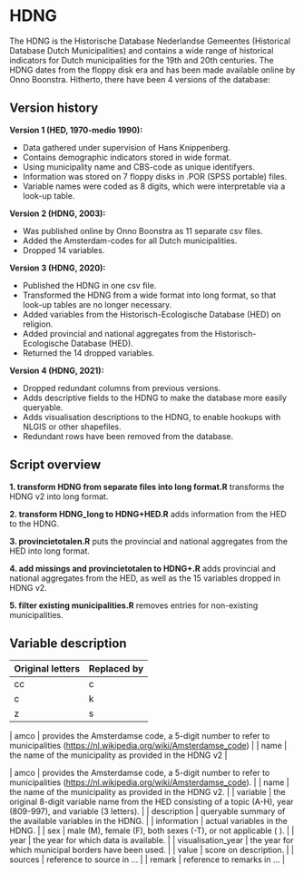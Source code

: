 # HDNG

The HDNG is the Historische Database Nederlandse Gemeentes (Historical Database Dutch Municipalities) and contains a wide range of historical indicators for Dutch municipalities for the 19th and 20th centuries. The HDNG dates from the floppy disk era and has been made available online by Onno Boonstra. Hitherto, there have been 4 versions of the database:

## Version history

**Version 1 (HED, 1970-medio 1990):** 
- Data gathered under supervision of Hans Knippenberg.
- Contains demographic indicators stored in wide format. 
- Using municipality name and CBS-code as unique identifyers.
- Information was stored on 7 floppy disks in .POR (SPSS portable) files.
- Variable names were coded as 8 digits, which were interpretable via a look-up table.

**Version 2 (HDNG, 2003):** 
- Was published online by Onno Boonstra as 11 separate csv files.
- Added the Amsterdam-codes for all Dutch municipalities.
- Dropped 14 variables.

**Version 3 (HDNG, 2020):** 
- Published the HDNG in one csv file. 
- Transformed the HDNG from a wide format into long format, so that look-up tables are no longer necessary.
- Added variables from the Historisch-Ecologische Database (HED) on religion.
- Added provincial and national aggregates from the Historisch-Ecologische Database (HED).
- Returned the 14 dropped variables.

**Version 4 (HDNG, 2021):** 
- Dropped redundant columns from previous versions.
- Adds descriptive fields to the HDNG to make the database more easily queryable.
- Adds visualisation descriptions to the HDNG, to enable hookups with NLGIS or other shapefiles.
- Redundant rows have been removed from the database. 


## Script overview

**1. transform HDNG from separate files into long format.R** transforms the HDNG v2 into long format.

**2. transform HDNG_long to HDNG+HED.R** adds information from the HED to the HDNG.

**3. provincietotalen.R** puts the provincial and national aggregates from the HED into long format.

**4. add missings and provincietotalen to HDNG+.R** adds provincial and national aggregates from the HED, as well as the 15 variables dropped in HDNG v2.

**5. filter existing municipalities.R** removes entries for non-existing municipalities.


## Variable description
| Original letters | Replaced by |
| ---------------- | ----------- |
| cc	| c |
| c	| k |
| z	| s |


| amco | provides the Amsterdamse code, a 5-digit number to refer to municipalities (https://nl.wikipedia.org/wiki/Amsterdamse_code) |
| name | the name of the municipality as provided in the HDNG v2 |


| amco | provides the Amsterdamse code, a 5-digit number to refer to municipalities (https://nl.wikipedia.org/wiki/Amsterdamse_code). |
| name | the name of the municipality as provided in the HDNG v2. |
| variable | the original 8-digit variable name from the HED consisting of a topic (A-H), year (809-997), and variable (3 letters). |
| description | queryable summary of the available variables in the HDNG. |
| information | actual variables in the HDNG. |
| sex | male (M), female (F), both sexes (-T), or not applicable ( ). |
| year | the year for which data is available. |
| visualisation_year | the year for which municipal borders have been used. |
| value | score on description. |
| sources | reference to source in ... | 
| remark | reference to remarks in ... |
